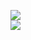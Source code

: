 [![](https://img.shields.io/badge/Made%20With-Github%20Spray-lightgrey.svg?style=for-the-badge&logo=github)](https://github.com/Annihil/github-spray#6406)  
[![](https://i.imgur.com/2DrTn0Z.gif)](https://github.com/Annihil/github-spray)